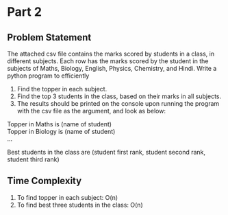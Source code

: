 # Part 2

## Problem Statement

The attached csv file contains the marks scored by students in a class, in different
subjects. Each row has the marks scored by the student in the subjects of Maths,
Biology, English, Physics, Chemistry, and Hindi. Write a python program to efficiently
1. Find the topper in each subject.
2. Find the top 3 students in the class, based on their marks in all subjects.
3. The results should be printed on the console upon running the program with the csv file as the argument, and look as below:

Topper in Maths is (name of student)  
Topper in Biology is (name of student)  
... 

Best students in the class are (student first rank, student second rank, student third rank)

## Time Complexity
1. To find topper in each subject: O(n)
2. To find best three students in the class: O(n)
